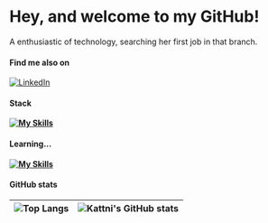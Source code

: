 # Hey, and welcome to my GitHub!
A enthusiastic of technology, searching her first job in that branch.

#### Find me also on
[![LinkedIn](https://img.shields.io/badge/LinkedIn-fff?style=for-the-badge&logo=linkedin&logoColor=0E76A8)](https://www.linkedin.com/in/lucas-alves-789808272/)

#### Stack
**[![My Skills](https://skillicons.dev/icons?i=js,nodejs,mongodb,mysql,html,css,git,github)](https://skillicons.dev)**

#### Learning...
**[![My Skills](https://skillicons.dev/icons?i=react,postgres,typescript,docker,aws)](https://skillicons.dev)**

#### GitHub stats

|![Top Langs](https://github-readme-stats.vercel.app/api/top-langs/?username=Lucasasdev&layout=donut)|![Kattni's GitHub stats](https://github-readme-stats.vercel.app/api?username=Lucasasdev)|
| ----------- | ----------- |

